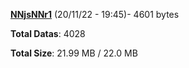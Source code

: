 [**NNjsNNr1**](/data/NNjsNNr1.txt) (20/11/22 - 19:45)- 4601 bytes

**Total Datas**: 4028

**Total Size**: 21.99 MB / 22.0 MB